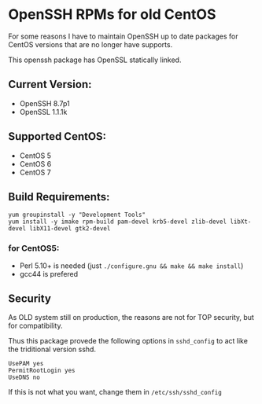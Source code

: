 # OpenSSH RPMs for old CentOS

For some reasons I have to maintain OpenSSH up to date packages for CentOS versions that are no longer have supports.

This openssh package has OpenSSL statically linked.

## Current Version:

- OpenSSH 8.7p1
- OpenSSL 1.1.1k

## Supported CentOS:

- CentOS 5
- CentOS 6
- CentOS 7

## Build Requirements:

```
yum groupinstall -y "Development Tools"
yum install -y imake rpm-build pam-devel krb5-devel zlib-devel libXt-devel libX11-devel gtk2-devel
```

### for CentOS5:

- Perl 5.10+ is needed (just `./configure.gnu && make && make install`)
- gcc44 is prefered

## Security

As OLD system still on production, the reasons are not for TOP security, but for compatibility.

Thus this package provede the following options in `sshd_config` to act like the triditional version sshd.

```
UsePAM yes
PermitRootLogin yes
UseDNS no
```

If this is not what you want, change them in `/etc/ssh/sshd_config`
